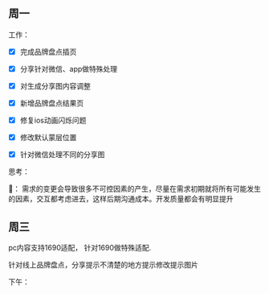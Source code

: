 ## 周一


工作：

* [x] 完成品牌盘点插页
* [x] 分享针对微信、app做特殊处理
* [x] 对生成分享图内容调整
* [x] 新增品牌盘点结果页
* [x] 修复ios动画闪烁问题
* [x] 修改默认蒙层位置
* [x] 针对微信处理不同的分享图


思考：

🤔：
需求的变更会导致很多不可控因素的产生，尽量在需求初期就将所有可能发生的因素，交互都考虑进去，这样后期沟通成本。开发质量都会有明显提升



## 周三


pc内容支持1690适配，
针对1690做特殊适配.

针对线上品牌盘点，分享提示不清楚的地方提示修改提示图片

下午：






